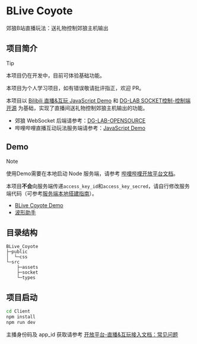 # BLive Coyote
郊狼B站直播玩法：送礼物控制郊狼主机输出

## 项目简介
> [!TIP]
> 本项目仍在开发中，目前可体验基础功能。
> 
> 本项目为个人学习项目，如有错误敬请批评指正，欢迎 PR。

本项目以 [Bilibili 直播&互玩 JavaScript Demo](https://open-live.bilibili.com/document/a7bd5377-ad7d-a273-25ae-28caf37a7a85) 和 [DG-LAB SOCKET控制-控制端开源](https://github.com/DG-LAB-OPENSOURCE/DG-LAB-OPENSOURCE/tree/main/socket) 为基础，实现了直播间送礼物控制郊狼主机输出的功能。

- 郊狼 WebSocket 后端请参考：[DG-LAB-OPENSOURCE](https://github.com/DG-LAB-OPENSOURCE/DG-LAB-OPENSOURCE/tree/main/socket/BackEnd(Node))
- 哔哩哔哩直播互动玩法服务端请参考：[JavaScript Demo](https://open-live.bilibili.com/document/a7bd5377-ad7d-a273-25ae-28caf37a7a85)

## Demo
> [!NOTE]
> 使用Demo需要在本地启动 Node 服务端，请参考 [哔哩哔哩开放平台文档](https://open-live.bilibili.com/document/a7bd5377-ad7d-a273-25ae-28caf37a7a85)。
> 
> 本项目**不会**向服务端传递`access_key_id`和`access_key_secred`，请自行修改服务端代码（可参考[服务端本地搭建指南](https://github.com/klxf/BLive_Coyote/issues/1)）。

- [BLive Coyote Demo](https://blive-coyote.babyfang.cn/)
- [波形助手](https://blive-coyote.babyfang.cn/waveHelper.html)

## 目录结构
```
BLive_Coyote
├─public
│  └─css
└─src
    ├─assets
    ├─socket
    └─types
```

## 项目启动
```bash
cd Client
npm install
npm run dev
```
主播身份码及 app_id 获取请参考 [开放平台-直播&互玩接入文档：常见问题](https://open-live.bilibili.com/document/5dffc297-6fd2-41ff-bd45-6e8b89e2a68e)
